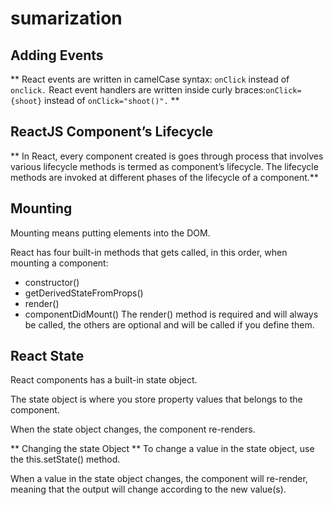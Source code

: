 # sumarization
## Adding Events
** React events are written in camelCase syntax: `onClick` instead of `onclick.` React event handlers are written inside curly braces:`onClick={shoot}`  instead of `onClick="shoot()".` **



## ReactJS Component’s Lifecycle
** In React, every component created is goes through process that involves various lifecycle methods is termed as component’s lifecycle. The lifecycle methods are invoked at different phases of the lifecycle of a component.**

## Mounting

Mounting means putting elements into the DOM.

React has four built-in methods that gets called, in this order, when mounting a component:

* constructor()
* getDerivedStateFromProps()
* render()
* componentDidMount()
The render() method is required and will always be called, the others are optional and will be called if you define them.



## React State


React components has a built-in state object.

The state object is where you store property values that belongs to the component.

When the state object changes, the component re-renders.


** Changing the state Object **
To change a value in the state object, use the this.setState() method.

When a value in the state object changes, the component will re-render, meaning that the output will change according to the new value(s).

